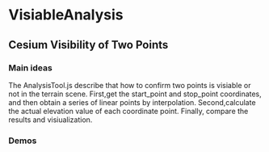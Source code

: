 # VisiableAnalysis
## Cesium Visibility of Two Points
### Main ideas
The AnalysisTool.js describe that how to confirm two points is visiable or not in the terrain scene.
First,get the start_point and stop_point coordinates, and then obtain a series of linear points by interpolation.
Second,calculate the actual elevation value of each coordinate point.
Finally, compare the results and visiualization.
### Demos
